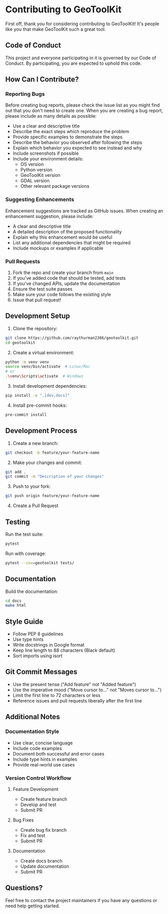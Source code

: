 # Contributing to GeoToolKit

First off, thank you for considering contributing to GeoToolKit! It's people like you that make GeoToolKit such a great tool.

## Code of Conduct

This project and everyone participating in it is governed by our Code of Conduct. By participating, you are expected to uphold this code.

## How Can I Contribute?

### Reporting Bugs

Before creating bug reports, please check the issue list as you might find out that you don't need to create one. When you are creating a bug report, please include as many details as possible:

* Use a clear and descriptive title
* Describe the exact steps which reproduce the problem
* Provide specific examples to demonstrate the steps
* Describe the behavior you observed after following the steps
* Explain which behavior you expected to see instead and why
* Include screenshots if possible
* Include your environment details:
    * OS version
    * Python version
    * GeoToolKit version
    * GDAL version
    * Other relevant package versions

### Suggesting Enhancements

Enhancement suggestions are tracked as GitHub issues. When creating an enhancement suggestion, please include:

* A clear and descriptive title
* A detailed description of the proposed functionality
* Explain why this enhancement would be useful
* List any additional dependencies that might be required
* Include mockups or examples if applicable

### Pull Requests

1. Fork the repo and create your branch from `main`
2. If you've added code that should be tested, add tests
3. If you've changed APIs, update the documentation
4. Ensure the test suite passes
5. Make sure your code follows the existing style
6. Issue that pull request!

## Development Setup

1. Clone the repository:
```bash
git clone https://github.com/raythurman2386/geotoolkit.git
cd geotoolkit
```

2. Create a virtual environment:
```bash
python -m venv venv
source venv/bin/activate  # Linux/Mac
# or
.\venv\Scripts\activate  # Windows
```

3. Install development dependencies:
```bash
pip install -e ".[dev,docs]"
```

4. Install pre-commit hooks:
```bash
pre-commit install
```

## Development Process

1. Create a new branch:
```bash
git checkout -b feature/your-feature-name
```

2. Make your changes and commit:
```bash
git add .
git commit -m "Description of your changes"
```

3. Push to your fork:
```bash
git push origin feature/your-feature-name
```

4. Create a Pull Request

## Testing

Run the test suite:
```bash
pytest
```

Run with coverage:
```bash
pytest --cov=geotoolkit tests/
```

## Documentation

Build the documentation:
```bash
cd docs
make html
```

## Style Guide

* Follow PEP 8 guidelines
* Use type hints
* Write docstrings in Google format
* Keep line length to 88 characters (Black default)
* Sort imports using isort

## Git Commit Messages

* Use the present tense ("Add feature" not "Added feature")
* Use the imperative mood ("Move cursor to..." not "Moves cursor to...")
* Limit the first line to 72 characters or less
* Reference issues and pull requests liberally after the first line

## Additional Notes

### Documentation Style

* Use clear, concise language
* Include code examples
* Document both successful and error cases
* Include type hints in examples
* Provide real-world use cases

### Version Control Workflow

1. Feature Development
    * Create feature branch
    * Develop and test
    * Submit PR

2. Bug Fixes
    * Create bug fix branch
    * Fix and test
    * Submit PR

3. Documentation
    * Create docs branch
    * Update documentation
    * Submit PR

## Questions?

Feel free to contact the project maintainers if you have any questions or need help getting started.